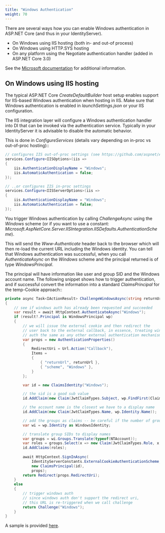 ```yaml
---
title: "Windows Authentication"
weight: 70
---
```


There are several ways how you can enable Windows authentication in ASP.NET Core (and thus in your IdentityServer).

* On Windows using IIS hosting (both in- and out-of process)
* On Windows using HTTP.SYS hosting
* On any platform using the Negotiate authentication handler (added in ASP.NET Core 3.0)

See the [Microsoft documentation](https://docs.microsoft.com/en-us/aspnet/core/security/authentication/windowsauth?view=aspnetcore-5.0&tabs=visual-studio) for additional information.

## On Windows using IIS hosting
The typical ASP.NET Core *CreateDefaultBuilder* host setup enables support for IIS-based Windows authentication when hosting in IIS.
Make sure that Windows authentication is enabled in *launchSettings.json* or your IIS configuration.

The IIS integration layer will configure a Windows authentication handler into DI that can be invoked via the authentication service.
Typically in your IdentityServer it is advisable to disable the automatic behavior. 

This is done in *ConfigureServices* (details vary depending on in-proc vs out-of-proc hosting)::

```cs
// configures IIS out-of-proc settings (see https://github.com/aspnet/AspNetCore/issues/14882)
services.Configure<IISOptions>(iis =>
{
    iis.AuthenticationDisplayName = "Windows";
    iis.AutomaticAuthentication = false;
});

// ..or configures IIS in-proc settings
services.Configure<IISServerOptions>(iis =>
{
    iis.AuthenticationDisplayName = "Windows";
    iis.AutomaticAuthentication = false;
});
```

You trigger Windows authentication by calling *ChallengeAsync* using the *Windows* scheme (or if you want to use a constant: *Microsoft.AspNetCore.Server.IISIntegration.IISDefaults.AuthenticationScheme*).

This will send the *Www-Authenticate* header back to the browser which will then re-load the current URL including the Windows identity.
You can tell that Windows authentication was successful, when you call *AuthenticateAsync* on the *Windows* scheme and the principal returned
is of type *WindowsPrincipal*.

The principal will have information like user and group SID and the Windows account name. The following snippet shows how to
trigger authentication, and if successful convert the information into a standard *ClaimsPrincipal* for the temp-Cookie approach::

```cs
private async Task<IActionResult> ChallengeWindowsAsync(string returnUrl)
{
    // see if windows auth has already been requested and succeeded
    var result = await HttpContext.AuthenticateAsync("Windows");
    if (result?.Principal is WindowsPrincipal wp)
    {
        // we will issue the external cookie and then redirect the
        // user back to the external callback, in essence, treating windows
        // auth the same as any other external authentication mechanism
        var props = new AuthenticationProperties()
        {
            RedirectUri = Url.Action("Callback"),
            Items =
            {
                { "returnUrl", returnUrl },
                { "scheme", "Windows" },
            }
        };

        var id = new ClaimsIdentity("Windows");

        // the sid is a good sub value
        id.AddClaim(new Claim(JwtClaimTypes.Subject, wp.FindFirst(ClaimTypes.PrimarySid).Value));

        // the account name is the closest we have to a display name
        id.AddClaim(new Claim(JwtClaimTypes.Name, wp.Identity.Name));

        // add the groups as claims -- be careful if the number of groups is too large
        var wi = wp.Identity as WindowsIdentity;

        // translate group SIDs to display names
        var groups = wi.Groups.Translate(typeof(NTAccount));
        var roles = groups.Select(x => new Claim(JwtClaimTypes.Role, x.Value));
        id.AddClaims(roles);
        
        await HttpContext.SignInAsync(
            IdentityServerConstants.ExternalCookieAuthenticationScheme,
            new ClaimsPrincipal(id),
            props);
        return Redirect(props.RedirectUri);
    }
    else
    {
        // trigger windows auth
        // since windows auth don't support the redirect uri,
        // this URL is re-triggered when we call challenge
        return Challenge("Windows");
    }
}
```

A sample is provided [here](/identityserver/v6/samples/ui#windows-authentication-with-iis-hosting).